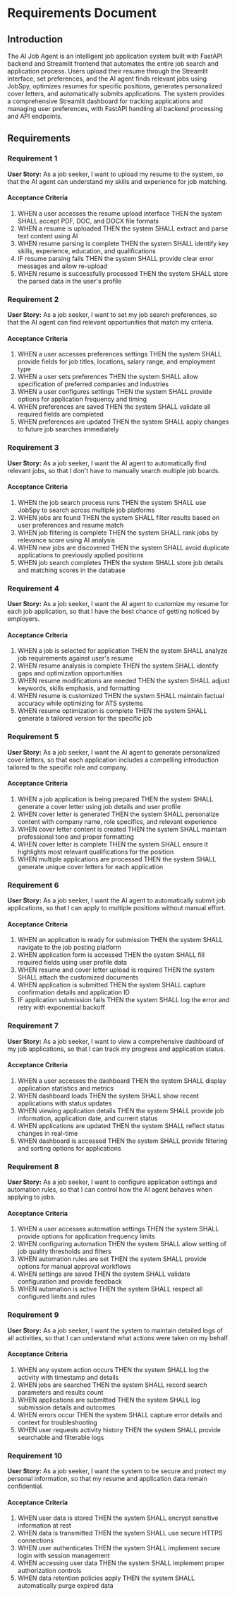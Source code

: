 # Requirements Document

## Introduction

The AI Job Agent is an intelligent job application system built with FastAPI backend and Streamlit frontend that automates the entire job search and application process. Users upload their resume through the Streamlit interface, set preferences, and the AI agent finds relevant jobs using JobSpy, optimizes resumes for specific positions, generates personalized cover letters, and automatically submits applications. The system provides a comprehensive Streamlit dashboard for tracking applications and managing user preferences, with FastAPI handling all backend processing and API endpoints.

## Requirements

### Requirement 1

**User Story:** As a job seeker, I want to upload my resume to the system, so that the AI agent can understand my skills and experience for job matching.

#### Acceptance Criteria

1. WHEN a user accesses the resume upload interface THEN the system SHALL accept PDF, DOC, and DOCX file formats
2. WHEN a resume is uploaded THEN the system SHALL extract and parse text content using AI
3. WHEN resume parsing is complete THEN the system SHALL identify key skills, experience, education, and qualifications
4. IF resume parsing fails THEN the system SHALL provide clear error messages and allow re-upload
5. WHEN resume is successfully processed THEN the system SHALL store the parsed data in the user's profile

### Requirement 2

**User Story:** As a job seeker, I want to set my job search preferences, so that the AI agent can find relevant opportunities that match my criteria.

#### Acceptance Criteria

1. WHEN a user accesses preferences settings THEN the system SHALL provide fields for job titles, locations, salary range, and employment type
2. WHEN a user sets preferences THEN the system SHALL allow specification of preferred companies and industries
3. WHEN a user configures settings THEN the system SHALL provide options for application frequency and timing
4. WHEN preferences are saved THEN the system SHALL validate all required fields are completed
5. WHEN preferences are updated THEN the system SHALL apply changes to future job searches immediately

### Requirement 3

**User Story:** As a job seeker, I want the AI agent to automatically find relevant jobs, so that I don't have to manually search multiple job boards.

#### Acceptance Criteria

1. WHEN the job search process runs THEN the system SHALL use JobSpy to search across multiple job platforms
2. WHEN jobs are found THEN the system SHALL filter results based on user preferences and resume match
3. WHEN job filtering is complete THEN the system SHALL rank jobs by relevance score using AI analysis
4. WHEN new jobs are discovered THEN the system SHALL avoid duplicate applications to previously applied positions
5. WHEN job search completes THEN the system SHALL store job details and matching scores in the database

### Requirement 4

**User Story:** As a job seeker, I want the AI agent to customize my resume for each job application, so that I have the best chance of getting noticed by employers.

#### Acceptance Criteria

1. WHEN a job is selected for application THEN the system SHALL analyze job requirements against user's resume
2. WHEN resume analysis is complete THEN the system SHALL identify gaps and optimization opportunities
3. WHEN resume modifications are needed THEN the system SHALL adjust keywords, skills emphasis, and formatting
4. WHEN resume is customized THEN the system SHALL maintain factual accuracy while optimizing for ATS systems
5. WHEN resume optimization is complete THEN the system SHALL generate a tailored version for the specific job

### Requirement 5

**User Story:** As a job seeker, I want the AI agent to generate personalized cover letters, so that each application includes a compelling introduction tailored to the specific role and company.

#### Acceptance Criteria

1. WHEN a job application is being prepared THEN the system SHALL generate a cover letter using job details and user profile
2. WHEN cover letter is generated THEN the system SHALL personalize content with company name, role specifics, and relevant experience
3. WHEN cover letter content is created THEN the system SHALL maintain professional tone and proper formatting
4. WHEN cover letter is complete THEN the system SHALL ensure it highlights most relevant qualifications for the position
5. WHEN multiple applications are processed THEN the system SHALL generate unique cover letters for each application

### Requirement 6

**User Story:** As a job seeker, I want the AI agent to automatically submit job applications, so that I can apply to multiple positions without manual effort.

#### Acceptance Criteria

1. WHEN an application is ready for submission THEN the system SHALL navigate to the job posting platform
2. WHEN application form is accessed THEN the system SHALL fill required fields using user profile data
3. WHEN resume and cover letter upload is required THEN the system SHALL attach the customized documents
4. WHEN application is submitted THEN the system SHALL capture confirmation details and application ID
5. IF application submission fails THEN the system SHALL log the error and retry with exponential backoff

### Requirement 7

**User Story:** As a job seeker, I want to view a comprehensive dashboard of my job applications, so that I can track my progress and application status.

#### Acceptance Criteria

1. WHEN a user accesses the dashboard THEN the system SHALL display application statistics and metrics
2. WHEN dashboard loads THEN the system SHALL show recent applications with status updates
3. WHEN viewing application details THEN the system SHALL provide job information, application date, and current status
4. WHEN applications are updated THEN the system SHALL reflect status changes in real-time
5. WHEN dashboard is accessed THEN the system SHALL provide filtering and sorting options for applications

### Requirement 8

**User Story:** As a job seeker, I want to configure application settings and automation rules, so that I can control how the AI agent behaves when applying to jobs.

#### Acceptance Criteria

1. WHEN a user accesses automation settings THEN the system SHALL provide options for application frequency limits
2. WHEN configuring automation THEN the system SHALL allow setting of job quality thresholds and filters
3. WHEN automation rules are set THEN the system SHALL provide options for manual approval workflows
4. WHEN settings are saved THEN the system SHALL validate configuration and provide feedback
5. WHEN automation is active THEN the system SHALL respect all configured limits and rules

### Requirement 9

**User Story:** As a job seeker, I want the system to maintain detailed logs of all activities, so that I can understand what actions were taken on my behalf.

#### Acceptance Criteria

1. WHEN any system action occurs THEN the system SHALL log the activity with timestamp and details
2. WHEN jobs are searched THEN the system SHALL record search parameters and results count
3. WHEN applications are submitted THEN the system SHALL log submission details and outcomes
4. WHEN errors occur THEN the system SHALL capture error details and context for troubleshooting
5. WHEN user requests activity history THEN the system SHALL provide searchable and filterable logs

### Requirement 10

**User Story:** As a job seeker, I want the system to be secure and protect my personal information, so that my resume and application data remain confidential.

#### Acceptance Criteria

1. WHEN user data is stored THEN the system SHALL encrypt sensitive information at rest
2. WHEN data is transmitted THEN the system SHALL use secure HTTPS connections
3. WHEN user authenticates THEN the system SHALL implement secure login with session management
4. WHEN accessing user data THEN the system SHALL implement proper authorization controls
5. WHEN data retention policies apply THEN the system SHALL automatically purge expired data